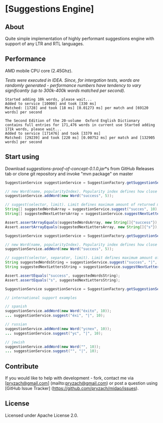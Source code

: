 ﻿# [Suggestions Engine]

## About

Quite simple implementation of highly performant suggestions engine with support of any LTR and RTL languages.

## Performance

AMD mobile CPU core (2.45Ghz).

*Tests were executed in IDEA. Since, for intergation tests, words are randomly generated - performance numbers have tendency to vary significantly (up to 300k-400k words matched per second).*

```
Started adding 10k words, please wait...
Added to service [10000] and took [330 ms]
Matched: [1728] and took [18 ms] [0.01273 ms] per match and [69120 words] per second
```

```
The Second Edition of the 20-volume  Oxford English Dictionary contains full entries for 171,476 words in current use Started adding 171k words, please wait...
Added to service [171476] and took [3379 ms]
Matched: [29239] and took [220 ms] [0.00752 ms] per match and [132905 words] per second
```

## Start using

Download **suggestions-proof-of-concept-0.1.0*.jar**s from GitHub Releases tab or clone git repository and invoke "mvn package" on master

```Java
SuggestionService suggestionService = SuggestionFactory.getSuggestionService();

// new Word(name, popularityIndex). Popularity index defines how close to the head value would be returned
suggestionService.addWord(new Word("success", 5));

// suggest(selector, limit). Limit defines maximum amount of returned matches
String[] suggestedWordsArray = suggestionService.suggest("succes", 10);
String[] suggestedNextLettersArray = suggestionService.suggestNextLetter("succes", suggestedWordsArray);

Assert.assertArrayEquals(suggestedWordsArray, new String[]{"success"});
Assert.assertArrayEquals(suggestedNextLettersArray, new String[]{"s"});
```
	
```Java
SuggestionService suggestionService = SuggestionFactory.getSuggestionService();

// new Word(name, popularityIndex). Popularity index defines how close to the head value would be returned
suggestionService.addWord(new Word("success", 5));

// suggest(selector, separator, limit). Limit defines maximum amount of returned matches
String suggestedWordsString = suggestionService.suggest("succes", "|", 10);
String suggestedNextLettersString = suggestionService.suggestNextLetter("succes", suggestedWordsString, "|");

Assert.assertEquals("success", suggestedWordsString);
Assert.assertEquals("s", suggestedNextLettersString);
```

```Java
SuggestionService suggestionService = SuggestionFactory.getSuggestionService();

// international support examples

// spanish
suggestionService.addWord(new Word("éxito", 10));
... suggestionService.suggest("éxi", "|", 10);

// russian
suggestionService.addWord(new Word("успех", 10));
... suggestionService.suggest("ус", "|", 10);

// jewish
suggestionService.addWord(new Word("", 10));
... suggestionService.suggest("", "|", 10);
```

## Contribute

If you would like to help with development - fork, contact me via [pryzach@gmail.com] (mailto:pryzach@gmail.com) or post a question using [GitHub Issue Tracker] (https://github.com/pryzach/midao/issues).

## License

Licensed under Apache License 2.0.
